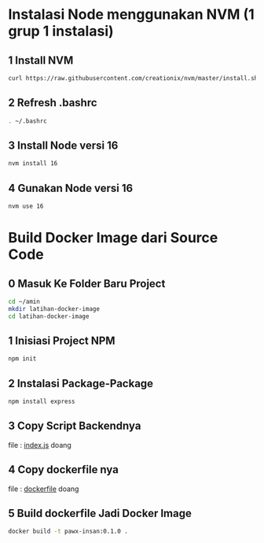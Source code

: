 # Instalasi Node menggunakan NVM (1 grup 1 instalasi)

## 1 Install NVM
```sh
curl https://raw.githubusercontent.com/creationix/nvm/master/install.sh | bash 
```

## 2 Refresh .bashrc
```sh
. ~/.bashrc   
```

## 3 Install Node versi 16
```sh
nvm install 16
```

## 4 Gunakan Node versi 16
```sh
nvm use 16
```

# Build Docker Image dari Source Code

## 0 Masuk Ke Folder Baru Project
```sh
cd ~/amin
mkdir latihan-docker-image
cd latihan-docker-image
```

## 1 Inisiasi Project NPM

```sh
npm init
```

## 2 Instalasi Package-Package

```sh
npm install express
```

## 3 Copy Script Backendnya

file : [index.js](./index.js) doang

## 4 Copy dockerfile nya

file : [dockerfile](./dockerfile) doang

## 5 Build dockerfile Jadi Docker Image

```sh
docker build -t pawx-insan:0.1.0 .
```
